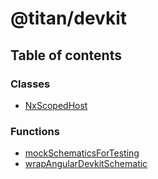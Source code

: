 # @titan/devkit

## Table of contents

### Classes

- [NxScopedHost](../../devkit/documents/ngcli_adapter/NxScopedHost)

### Functions

- [mockSchematicsForTesting](../../devkit/documents/ngcli_adapter/mockSchematicsForTesting)
- [wrapAngularDevkitSchematic](../../devkit/documents/ngcli_adapter/wrapAngularDevkitSchematic)
